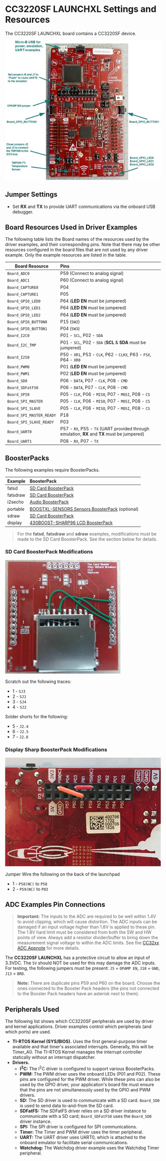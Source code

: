 # CC3220SF LAUNCHXL Settings and Resources

The CC3220SF LAUNCHXL board contains a CC3220SF device.

![](./images/CC3220SF_LAUNCHXL.jpg "CC3220SF LAUNCHXL")

## Jumper Settings

* Set __RX__ and __TX__ to provide UART communications via the onboard USB debugger.

## Board Resources Used in Driver Examples

The following table lists the Board names of the resources used by
the driver examples, and their corresponding pins.  Note that there may be
other resources configured in the board files that are not used by any
driver example.  Only the example resources are listed in the table.

  |Board Resource|Pins|
  |--------------|:---|
  |`Board_ADC0`|P59  (Connect to analog signal)|
  |`Board_ADC1`|P60  (Connect to analog signal)|
  |`Board_CAPTURE0`|P04 |
  |`Board_CAPTURE1`|P05 |
  |`Board_GPIO_LED0`|P64  (__LED EN__ must be jumpered)|
  |`Board_GPIO_LED1`|P64  (__LED EN__ must be jumpered)|
  |`Board_GPIO_LED2`|P64  (__LED EN__ must be jumpered)|
  |`Board_GPIO_BUTTON0`|P15  (`SW2`)|
  |`Board_GPIO_BUTTON1`|P04  (`SW3`)|
  |`Board_I2C0`|P01 - `SCL`, P02 - `SDA`|
  |`Board_I2C_TMP`|P01 - `SCL`, P02 - `SDA`  (__SCL__ & __SDA__ must be jumpered)|
  |`Board_I2S0`|P50 - `XR1`, P53 - `CLK`, P62 - `CLKX`, P63 - `FSX`, P64 - `XR0`|
  |`Board_PWM0`|P01  (__LED EN__ must be jumpered)|
  |`Board_PWM1`|P02  (__LED EN__ must be jumpered)|
  |`Board_SD0`|P06 - `DATA`, P07 - `CLK`, P08 - `CMD`|
  |`Board_SDFatFS0`|P06 - `DATA`, P07 - `CLK`, P08 - `CMD`|
  |`Board_SPI0`|P05 - `CLK`, P06 - `MISO`, P07 - `MOSI`, P08 - `CS`|
  |`Board_SPI_MASTER`|P05 - `CLK`, P06 - `MISO`, P07 - `MOSI`, P08 - `CS`|
  |`Board_SPI_SLAVE`|P05 - `CLK`, P06 - `MISO`, P07 - `MOSI`, P08 - `CS`|
  |`Board_SPI_MASTER_READY`|P18|
  |`Board_SPI_SLAVE_READY`|P03|
  |`Board_UART0`|P57 - `RX`, P55 - `TX`  (UART provided through emulation, __RX__ and __TX__ must be jumpered)|
  |`Board_UART1`|P08 - `RX`, P07 - `TX`|

## BoosterPacks

The following examples require BoosterPacks.

  |Example|BoosterPack|
  |-------|:------------|
  |fatsd|[SD Card BoosterPack](http://store.43oh.com/index.php?route=product/product&path=64&product_id=66)|
  |fatsdraw|[SD Card BoosterPack](http://store.43oh.com/index.php?route=product/product&path=64&product_id=66)|
  |i2secho|[Audio BoosterPack](http://www.ti.com/tool/cc3200audboost)|
  |portable|[BOOSTXL-SENSORS Sensors BoosterPack](http://www.ti.com/tool/boostxl-sensors) (optional)|
  |sdraw|[SD Card BoosterPack](http://store.43oh.com/index.php?route=product/product&path=64&product_id=66)|
  |display|[430BOOST-SHARP96 LCD BoosterPack](http://www.ti.com/tool/430boost-sharp96)|

>For the __fatsd__, __fatsdraw__ and __sdraw__ examples, modifications must be made
to the SD Card BoosterPack. See the section below for details.

### SD Card BoosterPack Modifications
![](./images/SD_Card.jpg "CC3220S LAUNCHXL")

Scratch out the following traces:
* 1 - `SJ3`
* 2 - `SJ1`
* 3 - `SJ4`
* 4 - `SJ2`

Solder shorts for the following:
* 5 - `J2.4`
* 6 - `J2.5`
* 7 - `J2.8`

### Display Sharp BoosterPack Modifications
![](./images/Sharp_Display.jpg "CC3220SF LAUNCHXL")

Jumper Wire the following on the back of the launchpad
* 1 - `P58(NC)` to `P58`
* 2 - `P59(NC)` to `P03`

## ADC Examples Pin Connections

>__Important:__ The inputs to the ADC are required to be well within 1.4V to avoid clipping, which will cause distortion.
The ADC inputs can be damaged if an input voltage higher than 1.8V is applied to these pin. The 1.8V hard limit must be considered from both the SW and HW points of view.
Always add a resistor divider/buffer to bring down the measurement signal voltage to within the ADC limits. See the [CC32xx ADC Appnote](http://processors.wiki.ti.com/index.php/CC32xx_ADC_Appnote)
for more details.

The __CC3220SF LAUNCHXL__ has a protective circuit to allow an input of 3.3VDC.
The `5V` should NOT be used for this may damage the ADC inputs. For testing, the following jumpers must be present:
`J5` = `OPAMP EN`, `J10` = `GND`, `J13` = `BRD`.

>__Note:__ There are duplicate pins P59 and P60 on the board. Choose the ones connected to the Booster Pack headers (the pins not connected to the Booster Pack headers have an asterisk next to them).

## Peripherals Used

The following list shows which CC3220SF peripherals are used by
driver and kernel applications. Driver examples control which peripherals (and which ports) are used.

* __TI-RTOS Kernel (SYS/BIOS).__ Uses the first general-purpose timer available and that timer's associated interrupts. Generally, this will be Timer\_A0. The TI-RTOS Kernel manages the interrupt controller statically without an interrupt dispatcher.
* __Drivers.__
    * __I<sup>2</sup>C:__ The I<sup>2</sup>C driver is configured to support various BoosterPacks.
    * __PWM:__ The PWM driver uses the onboard LEDs (P01 and P02). These pins are configured for the PWM driver. While these pins can also be used by the GPIO driver, your application's board file must ensure that the pins are not simultaneously used by the GPIO and PWM drivers.
    * __SD:__ The SD driver is used to communicate with a SD card.  `Board_SD0` is used to send data to-and-from the SD card.
    * __SDFatFS:__ The SDFatFS driver relies on a SD driver instance to communicate with a SD card; `Board_SDFatFS0` uses the `Board_SD0` driver instance.
    * __SPI:__ The SPI driver is configured for SPI communications.
    * __Timer:__ The Timer and PWM driver uses the timer peripheral.
    * __UART:__ The UART driver uses UART0, which is attached to the onboard emulator to facilitate serial communications.
    * __Watchdog:__ The Watchdog driver example uses the Watchdog Timer peripheral.

